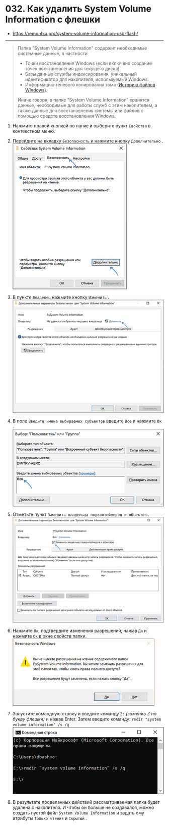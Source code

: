 # 032. Как удалить System Volume Information с флешки
- https://remontka.pro/system-volume-information-usb-flash/
***

> Папка "System Volume Information" содержит необходимые системные данные, в частности
> 
> - Точки восстановления Windows (если включено создание точек восстановления для текущего диска).
> - Базы данных службы индексирования, уникальный идентификатор для накопителя, используемый Windows.
> - Информацию теневого копирования тома ([Историю файлов Windows](https://remontka.pro/file-history-windows-10/)).
>
> Иначе говоря, в папке "System Volume Information" хранятся данные, необходимые для работы служб с этим накопителем, а также данные для восстановления системы или файлов с помощью средств восстановления Windows.


1. Нажмите правой кнопкой по папке и выберите пункт `Свойства` в контекстном меню.

2. Перейдите на вкладку `Безопасность` и нажмите кнопку `Дополнительно` .
   ![](i/001.png)

3. В пункте `Владелец` нажмите кнопку `Изменить` .
   ![](i/002.png)

4. В поле `Введите имена выбираемых субъектов` введите `Все` и нажмите `Ок` .
   ![](i/003.png)

5. Отметьте пункт `Заменить владельца подконтейнеров и объектов` .
   ![](i/004.png)

6. Нажмите `Ок`, подтвердите изменения разрешений, нажав `Да` и нажмите `Ок` в окне свойств папки.
   ![](i/005.png)

7. Запустите командную строку и введите команду `Z:` *(заменив Z на букву флешки)* и нажав Enter. Затем введите команду:
`rmdir "system volume information" /s /q` 
   ![](i/006.png)

8. В результате проделанных действий рассматриваемая папка будет удалена с накопителя.
И чтобы он больше не создавался, можно создать пустой файл `System Volume Information` и задать ему атрибуты `Только чтения` и `Скрытый` .


